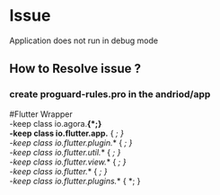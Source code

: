 # Issue

Application does not run in debug mode

## How to Resolve issue ?

### create proguard-rules.pro  in the andriod/app
#Flutter Wrapper<br />
-keep class io.agora.**{*;} <br />
-keep class io.flutter.app.** { *; } <br />
-keep class io.flutter.plugin.**  { *; } <br />
-keep class io.flutter.util.**  { *; }<br />
-keep class io.flutter.view.**  { *; }<br />
-keep class io.flutter.**  { *; }<br />
-keep class io.flutter.plugins.**  { *; }<br />
